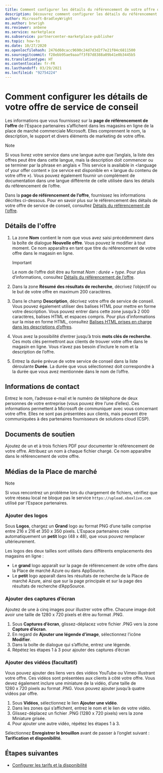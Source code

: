 ```yaml
---
title: Comment configurer les détails du référencement de votre offre de service de conseil dans l’Espace partenaires Microsoft
description: Découvrez comment configurer les détails du référencement de votre offre de service de conseil sur la Place de marché commerciale Microsoft à l’aide de l’Espace partenaires.
author: Microsoft-BradleyWright
ms.author: brwrigh
ms.reviewer: anbene
ms.service: marketplace
ms.subservice: partnercenter-marketplace-publisher
ms.topic: how-to
ms.date: 10/27/2020
ms.openlocfilehash: 2476d60cacc9690c24d7d3d2f7e21f04c6811500
ms.sourcegitcommit: f28ebb95ae9aaaff3f87d8388a09b41e0b3445b5
ms.translationtype: HT
ms.contentlocale: fr-FR
ms.lasthandoff: 03/29/2021
ms.locfileid: "92754224"
---
```

# <a name="how-to-configure-your-consulting-service-offer-listing-details"></a>Comment configurer les détails de votre offre de service de conseil

Les informations que vous fournissez sur la **page de référencement de l’offre** de l’Espace partenaires s’affichent dans les magasins en ligne de la place de marché commerciale Microsoft. Elles comprennent le nom, la description, le support et divers éléments de marketing de votre offre.

> [!NOTE]
> Si vous livrez votre service dans une langue autre que l’anglais, la liste des offres peut être dans cette langue, mais la description doit commencer ou se terminer par la phrase en anglais « This service is available in &lt;language of your offer content » (ce service est disponible en « langue du contenu de votre offre »). Vous pouvez également fournir un complément de documentation dans une langue différente de celle utilisée dans les détails du référencement de l’offre.

Dans la **page de référencement de l’offre**, fournissez les informations décrites ci-dessous. Pour en savoir plus sur le référencement des détails de votre offre de service de conseil, consultez [Détails du référencement de l’offre](./plan-consulting-service-offer.md#offer-listing-details).

## <a name="offer-details"></a>Détails de l'offre

1.  La zone **Nom** contient le nom que vous avez saisi précédemment dans la boîte de dialogue **Nouvelle offre**. Vous pouvez le modifier à tout moment. Ce nom apparaîtra en tant que titre du référencement de votre offre dans le magasin en ligne.

    > [!IMPORTANT]
    > Le nom de l’offre doit être au format *Nom : durée + type*. Pour plus d’informations, consultez [Détails du référencement de l’offre](./plan-consulting-service-offer.md#offer-listing-details).

2. Dans la zone **Résumé des résultats de recherche**, décrivez l’objectif ou le but de votre offre en maximum 200 caractères.
3. Dans le champ **Description**, décrivez votre offre de service de conseil. Vous pouvez également utiliser des balises HTML pour mettre en forme votre description. Vous pouvez entrer dans cette zone jusqu’à 2 000 caractères, balises HTML et espaces compris. Pour plus d’informations sur la mise en forme HTML, consultez [Balises HTML prises en charge dans les descriptions d’offres](./supported-html-tags.md).
4. Vous avez la possibilité d’entrer jusqu’à trois **mots clés de recherche**. Ces mots clés permettront aux clients de trouver votre offre dans le magasin en ligne. Vous n’avez pas besoin d’inclure le nom et la description de l’offre.
5. Entrez la durée prévue de votre service de conseil dans la liste déroulante **Durée**. La durée que vous sélectionnez doit correspondre à la durée que vous avez mentionnée dans le nom de l’offre.

## <a name="contact-information"></a>Informations de contact

Entrez le nom, l’adresse e-mail et le numéro de téléphone de deux personnes de votre entreprise (vous pouvez être l’une d’elles). Ces informations permettent à Microsoft de communiquer avec vous concernant votre offre. Elles ne sont pas présentées aux clients, mais peuvent être communiquées à des partenaires fournisseurs de solutions cloud (CSP).

## <a name="supporting-documents"></a>Documents de soutien

Ajoutez de un et à trois fichiers PDF pour documenter le référencement de votre offre. Attribuez un nom à chaque fichier chargé. Ce nom apparaître dans le référencement de votre offre.

## <a name="marketplace-media"></a>Médias de la Place de marché

> [!NOTE]
> Si vous rencontrez un problème lors du chargement de fichiers, vérifiez que votre réseau local ne bloque pas le service `https://upload.xboxlive.com` utilisé par l’Espace partenaires.

### <a name="add-logos"></a>Ajouter des logos

Sous **Logos**, chargez un **Grand** logo au format PNG d’une taille comprise entre 216 x 216 et 350 x 350 pixels. L’Espace partenaires crée automatiquement un **petit** logo (48 x 48), que vous pouvez remplacer ultérieurement.

Les logos des deux tailles sont utilisés dans différents emplacements des magasins en ligne :

* Le **grand** logo apparaît sur la page de référencement de votre offre dans la Place de marché Azure ou dans AppSource.
* Le **petit** logo apparaît dans les résultats de recherche de la Place de marché Azure, ainsi que sur la page principale et sur la page des résultats de recherche d’AppSource.

### <a name="add-screenshots"></a>Ajouter des captures d’écran

Ajoutez de une à cinq images pour illustrer votre offre. Chacune image doit avoir une taille de 1280 x 720 pixels et être au format .PNG.

1. Sous **Captures d’écran**, glissez-déplacez votre fichier .PNG vers la zone **Capture d’écran**.
2.  En regard de **Ajouter une légende d’image**, sélectionnez l’icône **Modifier**.
3.  Dans la boîte de dialogue qui s’affiche, entrez une légende.
4.  Répétez les étapes 1 à 3 pour ajouter des captures d’écran

### <a name="add-videos-optional"></a>Ajouter des vidéos (facultatif)

Vous pouvez ajouter des liens vers des vidéos YouTube ou Vimeo illustrant votre offre. Ces vidéos sont présentées aux clients à côté votre offre. Vous devez également inclure une miniature de la vidéo, d’une taille de 1280 x 720 pixels au format .PNG. Vous pouvez ajouter jusqu’à quatre vidéos par offre.

1.  Sous **Vidéos**, sélectionnez le lien **Ajouter une vidéo**.
2.  Dans les zones qui s’affichent, entrez le nom et le lien de votre vidéo.
3.  Glissez-déplacez un fichier .PNG (1280 x 720 pixels) vers la zone Miniature grisée.
4.  Pour ajouter une autre vidéo, répétez les étapes 1 à 3.

Sélectionnez **Enregistrer le brouillon** avant de passer à l’onglet suivant : **Tarification et disponibilité**.

## <a name="next-steps"></a>Étapes suivantes

* [Configurer les tarifs et la disponibilité](create-consulting-service-pricing-availability.md)
